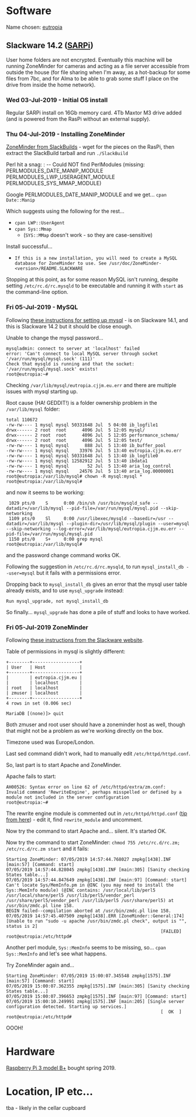# Software
Name chosen: [eutropia](http://www.roman-emperors.org/maxherc.htm#Note%201)


## Slackware 14.2 ([SARPi](http://sarpi.fatdog.eu/index.php?p=getslack))
User home folders are not encrypted.  Eventually this machine will be running ZoneMinder for cameras and acting as a file server accessible from outside the house (for file sharing when I'm away, as a hot-backup for some files from 7bc, and for Alma to be able to grab some stuff I place on the drive from inside the home network).


### Wed 03-Jul-2019 - Initial OS install
Regular SARPi install on 16Gb memory card. 4Tb Maxtor M3 drive added (and is powered from the RasPi without an external supply).

### Thu 04-Jul-2019 - Installing ZoneMinder
[ZoneMinder from SlackBuilds](https://slackbuilds.org/repository/14.2/system/ZoneMinder/) - wget for the pieces on the RasPi, then extract the SlackBuild tarball and run ```./SlackBuild```

Perl hit a snag:
: -- Could NOT find PerlModules (missing: PERLMODULES_DATE_MANIP_MODULE PERLMODULES_LWP_USERAGENT_MODULE PERLMODULES_SYS_MMAP_MODULE)
 
Google PERLMODULES_DATE_MANIP_MODULE and we get... ```cpan Date::Manip```

Which suggests using the following for the rest...
- ```cpan LWP::UserAgent```
- ```cpan Sys::Mmap```
  - (```SYS::MMap``` doesn't work - so they are case-sensitive)

Install successful...
- ```If this is a new installation, you will need to create a MySQL database for ZoneMinder to use. See /usr/doc/ZoneMinder-<version>/README.SLACKWARE```

Stopping at this point, as for some reason MySQL isn't running, despite setting ```/etc/rc.d/rc.mysqld``` to be executable and running it with ```start``` as the command-line option.

### Fri 05-Jul-2019 - MySQL

Following [these instructions for setting up mysql](http://www.neiland.net/blog/article/configuring-mariadb-on-slackware-14-1/) - is on Slackware 14.1, and this is Slackware 14.2 but it should be close enough.

Unable to change the mysql password...

``` root@eutropia:~# mysqladmin -u root password '{password}'
mysqladmin: connect to server at 'localhost' failed
error: 'Can't connect to local MySQL server through socket '/var/run/mysql/mysql.sock' (111)'
Check that mysqld is running and that the socket: '/var/run/mysql/mysql.sock' exists!
root@eutropia:~#
```


Checking ```/var/lib/mysql/eutropia.cjjm.eu.err``` and there are multiple issues with mysql starting up.  

Root cause (HA! GEDDIT!) is a folder ownership problem in the ```/var/lib/mysql``` folder:

```root@eutropia:/var/lib/mysql# ls -lrt
total 110672
-rw-rw---- 1 mysql mysql 50331648 Jul  5 04:08 ib_logfile1
drwx------ 2 root  root      4096 Jul  5 12:05 mysql/
drwx------ 2 root  root      4096 Jul  5 12:05 performance_schema/
drwx------ 2 root  root      4096 Jul  5 12:05 test/
-rw-rw---- 1 mysql mysql      888 Jul  5 13:40 ib_buffer_pool
-rw-rw---- 1 mysql mysql    33976 Jul  5 13:40 eutropia.cjjm.eu.err
-rw-rw---- 1 mysql mysql 50331648 Jul  5 13:40 ib_logfile0
-rw-rw---- 1 mysql mysql 12582912 Jul  5 13:40 ibdata1
-rw-rw---- 1 mysql mysql       52 Jul  5 13:40 aria_log_control
-rw-rw---- 1 mysql mysql    24576 Jul  5 13:40 aria_log.00000001
root@eutropia:/var/lib/mysql# chown -R mysql:mysql *
root@eutropia:/var/lib/mysql# 
```

and now it seems to be working:

```root@eutropia:/var/lib/mysql# ps ax | grep mysql
 1029 pts/0    S      0:00 /bin/sh /usr/bin/mysqld_safe --datadir=/var/lib/mysql --pid-file=/var/run/mysql/mysql.pid --skip-networking
 1109 pts/0    Sl     0:00 /usr/libexec/mysqld --basedir=/usr --datadir=/var/lib/mysql --plugin-dir=/usr/lib/mysql/plugin --user=mysql --skip-networking --log-error=/var/lib/mysql/eutropia.cjjm.eu.err --pid-file=/var/run/mysql/mysql.pid
 1150 pts/0    S+     0:00 grep mysql
root@eutropia:/var/lib/mysql# 
```

and the password change command works OK.

Following the suggestion in ```/etc/rc.d/rc.mysqld```, to run ```mysql_install_db --user=mysql``` but it fails with a permissions error.

Dropping back to ```mysql_install_db``` gives an error that the mysql user table already exists, and to use ```mysql_upgrade``` instead:

```mysql.user table already exists!
Run mysql_upgrade, not mysql_install_db
```

So finally... ```mysql_upgrade``` has done a pile of stuff and looks to have worked.

### Fri 05-Jul-2019 ZoneMinder

Following [these instructions from the Slackware website](https://docs.slackware.com/howtos:software:zoneminder).

Table of permissions in mysql is slightly different:
```MariaDB [(none)]> select User,Host from mysql.user;  #Check and make zmuser was created
+--------+------------------+
| User   | Host             |
+--------+------------------+
|        | eutropia.cjjm.eu |
|        | localhost        |
| root   | localhost        |
| zmuser | localhost        |
+--------+------------------+
4 rows in set (0.006 sec)

MariaDB [(none)]> quit 
```

Both zmuser and root user should have a zoneminder host as well, though that might not be a problem as we're working directly on the box.

Timezone used was Europe/London.

Last sed command didn't work, had to manually edit ```/etc/httpd/httpd.conf```.

So, last part is to start Apache and ZoneMinder. 

Apache fails to start:
```root@eutropia:~# chmod 755 /etc/rc.d/rc.httpd; /etc/rc.d/rc.httpd start
AH00526: Syntax error on line 62 of /etc/httpd/extra/zm.conf:
Invalid command 'RewriteEngine', perhaps misspelled or defined by a module not included in the server configuration
root@eutropia:~# 
```

The rewrite engine module is commented out in ```/etc/httpd/httpd.conf``` ([tip from here](https://askbot.org/en/question/10237/unable-to-start-apache-server-error-in-rewriteengine/)) - edit it, find ```rewrite_module``` and uncomment.

Now try the command to start Apache and... silent.  It's started OK.

Now try the command to start ZoneMinder:
```chmod 755 /etc/rc.d/rc.zm; /etc/rc.d/rc.zm start```
and it fails:
```root@eutropia:/etc/httpd# chmod 755 /etc/rc.d/rc.zm; /etc/rc.d/rc.zm start
Starting ZoneMinder: 07/05/2019 14:57:44.768027 zmpkg[1438].INF [main:57] [Command: start]
07/05/2019 14:57:44.828045 zmpkg[1438].INF [main:305] [Sanity checking States table...]
07/05/2019 14:57:44.847649 zmpkg[1438].INF [main:97] [Command: start]
Can't locate Sys/MemInfo.pm in @INC (you may need to install the Sys::MemInfo module) (@INC contains: /usr/local/lib/perl5 /usr/local/share/perl5 /usr/lib/perl5/vendor_perl /usr/share/perl5/vendor_perl /usr/lib/perl5 /usr/share/perl5) at /usr/bin/zmdc.pl line 158.
BEGIN failed--compilation aborted at /usr/bin/zmdc.pl line 158.
07/05/2019 14:57:45.407509 zmpkg[1438].ERR [ZoneMinder::General:174] [Unable to run "sudo -u apache /usr/bin/zmdc.pl check", output is "", status is 2]
                                                           [FAILED]
root@eutropia:/etc/httpd# 
```

Another perl module, ```Sys::MemInfo``` seems to be missing, so... ```cpan Sys::MemInfo``` and let's see what happens.

Try ZoneMinder again and...
```root@eutropia:/etc/httpd# chmod 755 /etc/rc.d/rc.zm; /etc/rc.d/rc.zm start
Starting ZoneMinder: 07/05/2019 15:00:07.345548 zmpkg[1575].INF [main:57] [Command: start]
07/05/2019 15:00:07.362355 zmpkg[1575].INF [main:305] [Sanity checking States table...]
07/05/2019 15:00:07.396653 zmpkg[1575].INF [main:97] [Command: start]
07/05/2019 15:00:10.249991 zmpkg[1575].INF [main:205] [Single server configuration detected. Starting up services.]
                                                           [  OK  ]
root@eutropia:/etc/httpd#
```

OOOH!


# Hardware
[Raspberry Pi 3 model B+](https://www.raspberrypi.org/blog/raspberry-pi-3-model-bplus-sale-now-35/) bought spring 2019.


# Location, IP etc...
tba - likely in the cellar cupboard
